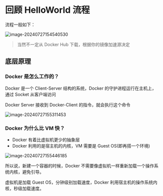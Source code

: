 # 回顾 HelloWorld 流程

流程一般如下：

![image-20240727154540530](https://chen-1320883525.cos.ap-chengdu.myqcloud.com/img/image-20240727154540530.png)

> 当然不一定从 Docker Hub 下载，根据你的镜像加速源决定

## 底层原理

### Docker 是怎么工作的？

Docker 是一个 Client-Server 结构的系统，Docker 的守护进程运行在主机上，通过 Socket 从客户端访问

Docker Server 接收到 Docker-Client 的指令，就会执行这个命令

![image-20240727155311453](https://chen-1320883525.cos.ap-chengdu.myqcloud.com/img/image-20240727155311453.png)

### Docker 为什么比 VM 快？

- Docker 有着比虚拟机更少的抽象层
- Docker 利用的是宿主机的内核，VM 需要是 Guest OS(即再搭一个环境)

![image-20240727155446185](https://chen-1320883525.cos.ap-chengdu.myqcloud.com/img/image-20240727155446185.png)

所以说，新建一个容器的时候，Docker 不需要像虚拟机一样重新加载一个操作系统内核，避免引导。

虚拟机是加载 Guest OS，分钟级别加载速度，Docker 利用宿主机的操作系统内核，秒级加载速度。
